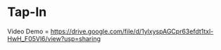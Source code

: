 # Tap-In

Video Demo = https://drive.google.com/file/d/1ylxyspAGCpr63efdt1txl-HwH_F05Vl6/view?usp=sharing
